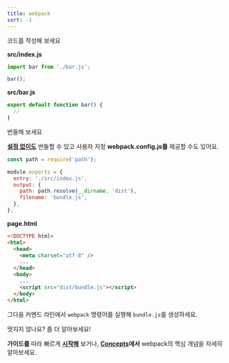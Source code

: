 ```yaml
---
title: webpack
sort: -1
---
```


<div class="index-sub-title">코드를 작성해 보세요</div>

<div class="splash__wrap">
<div class="splash__left">

**src/index.js**

```js
import bar from './bar.js';

bar();
```

</div>
<div class="splash__right">

**src/bar.js**

```js
export default function bar() {
  //
}
```

</div>
</div>

<div class="index-sub-title">번들해 보세요</div>

<div class="splash__wrap">
<div class="splash__left">

**[설정 없이도](https://youtu.be/3Nv9muOkb6k?t=21293)** 번들할 수 있고 사용자 지정 **webpack.config.js를** 제공할 수도 있어요.

```js
const path = require('path');

module.exports = {
  entry: './src/index.js',
  output: {
    path: path.resolve(__dirname, 'dist'),
    filename: 'bundle.js',
  },
};
```

</div>
<div class="splash__right">

**page.html**

```html
<!DOCTYPE html>
<html>
  <head>
    <meta charset="utf-8" />
    ...
  </head>
  <body>
    ...
    <script src="dist/bundle.js"></script>
  </body>
</html>
```

</div>
</div>

그다음 커멘드 라인에서 `webpack` 명령어를 실행해 `bundle.js`를 생성하세요.

<div class="index-sub-title">멋지지 않나요? 좀 더 알아보세요!</div>

**가이드를** 따라 빠르게 **[시작해](/guides/getting-started)** 보거나, **[Concepts](/concepts)에서** webpack의 핵심 개념을 자세히 알아보세요.
